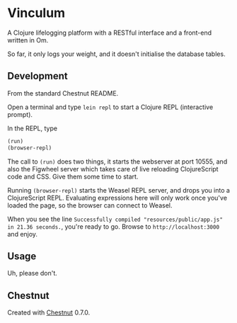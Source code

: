 # Vinculum

A Clojure lifelogging platform with a RESTful interface and a front-end written in Om.

So far, it only logs your weight, and it doesn't initialise the database tables.

## Development

From the standard Chestnut README.

Open a terminal and type `lein repl` to start a Clojure REPL
(interactive prompt).

In the REPL, type

```clojure
(run)
(browser-repl)
```

The call to `(run)` does two things, it starts the webserver at port
10555, and also the Figwheel server which takes care of live reloading
ClojureScript code and CSS. Give them some time to start.

Running `(browser-repl)` starts the Weasel REPL server, and drops you
into a ClojureScript REPL. Evaluating expressions here will only work
once you've loaded the page, so the browser can connect to Weasel.

When you see the line `Successfully compiled "resources/public/app.js"
in 21.36 seconds.`, you're ready to go. Browse to
`http://localhost:3000` and enjoy.

## Usage

Uh, please don't.

## Chestnut

Created with [Chestnut](http://plexus.github.io/chestnut/) 0.7.0.
